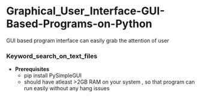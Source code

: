 # Graphical_User_Interface-GUI-Based-Programs-on-Python
GUI based program interface can easily grab the attention of user

### **Keyword_search_on_text_files**

  - **Prerequisites**
    - pip install PySimpleGUI
    - should have atleast >2GB RAM on your system , so that program can run easily without any hang issues
    
  

